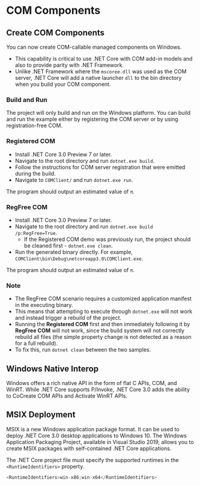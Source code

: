 ﻿---
PermaID: 100013
Name: COM Components
---

# COM Components

## Create COM Components

You can now create COM-callable managed components on Windows. 

 - This capability is critical to use .NET Core with COM add-in models and also to provide parity with .NET Framework.
 - Unlike .NET Framework where the `mscoree.dll` was used as the COM server, .NET Core will add a native launcher `dll` to the bin directory when you build your COM component.

### Build and Run

The project will only build and run on the Windows platform. You can build and run the example either by registering the COM server or by using registration-free COM.

### Registered COM

 - Install .NET Core 3.0 Preview 7 or later.
 - Navigate to the root directory and run `dotnet.exe build`.
 - Follow the instructions for COM server registration that were emitted during the build.
 - Navigate to `COMClient/` and run `dotnet.exe run`.

The program should output an estimated value of `π`.

### RegFree COM

 - Install .NET Core 3.0 Preview 7 or later.
 - Navigate to the root directory and run `dotnet.exe build /p:RegFree=True`.
    - If the Registered COM demo was previously run, the project should be cleaned first - `dotnet.exe clean`.
 - Run the generated binary directly. For example, `COMClient\bin\Debug\netcoreapp3.0\COMClient.exe`.

The program should output an estimated value of `π`.

### Note

 - The RegFree COM scenario requires a customized application manifest in the executing binary. 
 - This means that attempting to execute through `dotnet.exe` will not work and instead trigger a rebuild of the project.
 - Running the **Registered COM** first and then immediately following it by **RegFree COM** will not work, since the build system will not correctly rebuild all files (the simple property change is not detected as a reason for a full rebuild). 
 - To fix this, run `dotnet clean` between the two samples.

## Windows Native Interop

Windows offers a rich native API in the form of flat C APIs, COM, and WinRT. While .NET Core supports P/Invoke, .NET Core 3.0 adds the ability to CoCreate COM APIs and Activate WinRT APIs.

## MSIX Deployment

MSIX is a new Windows application package format. It can be used to deploy .NET Core 3.0 desktop applications to Windows 10. The Windows Application Packaging Project, available in Visual Studio 2019, allows you to create MSIX packages with self-contained .NET Core applications.

The .NET Core project file must specify the supported runtimes in the `<RuntimeIdentifiers>` property.

```csharp
<RuntimeIdentifiers>win-x86;win-x64</RuntimeIdentifiers>
```

